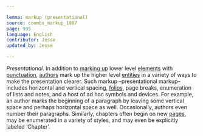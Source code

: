 ```yaml
---

lemma: markup (presentational)
source: coombs_markup_1987
page: 935
language: English
contributor: Jesse
updated_by: Jesse

---
```

_Presentational_. In addition to [marking up](markup.html) lower level [elements](element.html) with [punctuation](punctuation.html), [authors](author.html) mark up the higher level [entities](entity.html) in a variety of ways to make the presentation clearer. Such markup –presentational markup– includes horizontal and vertical spacing, [folios](folio.html), page breaks, enumeration of lists and notes, and a host of ad hoc symbols and devices. For example, an author marks the beginning of a paragraph by leaving some vertical space and perhaps horizontal space as well. Occasionally, authors even number their paragraphs. Similarly, chapters often begin on new [pages](page.html), may be enumerated in a variety of styles, and may even be explicitly labeled ‘Chapter’.

